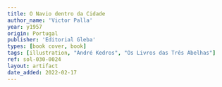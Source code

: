 ```yaml
---
title: O Navio dentro da Cidade
author_name: 'Victor Palla'
year: y1957
origin: Portugal
publisher: 'Editorial Gleba'
types: [book cover, book]
tags: [illustration, "André Kedros", "Os Livros das Três Abelhas"]
ref: sol-030-0024
layout: artifact
date_added: 2022-02-17
---
```

